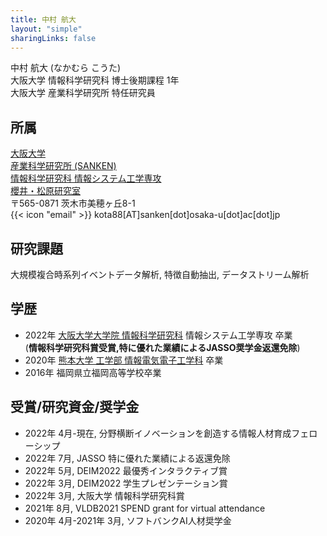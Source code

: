 ```yaml
---
title: 中村 航大
layout: "simple"
sharingLinks: false
---
```


<!-- {{< figure
    src="img/kar_philipine.JPG"
    alt="abstract purple artwork"
    >}} -->

中村 航大 (なかむら こうた)  
大阪大学 情報科学研究科 博士後期課程 1年  
大阪大学 産業科学研究所 特任研究員  
<!-- 大規模時系列データマイニングの研究に従事\
日本データベース学会学生会員 -->

## 所属 
[大阪大学](https://www.osaka-u.ac.jp/)  
[産業科学研究所 (SANKEN)](https://www.sanken.osaka-u.ac.jp/)  
[情報科学研究科 情報システム工学専攻](https://www.sanken.osaka-u.ac.jp/en/)  
[櫻井・松原研究室](https://www.dm.sanken.osaka-u.ac.jp/)  
〒565-0871 茨木市美穂ヶ丘8-1  
{{< icon "email" >}} kota88[AT]sanken[dot]osaka-u[dot]ac[dot]jp


## 研究課題
大規模複合時系列イベントデータ解析, 特徴自動抽出, データストリーム解析

## 学歴
- 2022年 [大阪大学大学院 情報科学研究科](https://www.ist.osaka-u.ac.jp/japanese/) 情報システム工学専攻 卒業 \
(**情報科学研究科賞受賞,特に優れた業績によるJASSO奨学金返還免除**)  
- 2020年 [熊本大学 工学部 情報電気電子工学科](https://www.eng.kumamoto-u.ac.jp/department/dept3/) 卒業
- 2016年 福岡県立福岡高等学校卒業


## 受賞/研究資金/奨学金
- 2022年 4月-現在, 分野横断イノベーションを創造する情報人材育成フェローシップ
- 2022年 7月, JASSO 特に優れた業績による返還免除
- 2022年 5月, DEIM2022 最優秀インタラクティブ賞
- 2022年 3月, DEIM2022 学生プレゼンテーション賞
- 2022年 3月, 大阪大学 情報科学研究科賞
- 2021年 8月, VLDB2021 SPEND grant for virtual attendance
- 2020年 4月-2021年 3月, ソフトバンクAI人材奨学金

<!-- ## Others -->